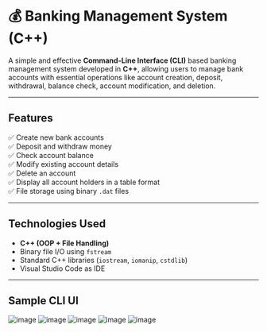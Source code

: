 # 💰 Banking Management System (C++)

A simple and effective **Command-Line Interface (CLI)** based banking management system developed in **C++**, allowing users to manage bank accounts with essential operations like account creation, deposit, withdrawal, balance check, account modification, and deletion.

---

##  Features

✅ Create new bank accounts  
✅ Deposit and withdraw money  
✅ Check account balance  
✅ Modify existing account details  
✅ Delete an account  
✅ Display all account holders in a table format  
✅ File storage using binary `.dat` files  

---

##  Technologies Used

- **C++ (OOP + File Handling)**
- Binary file I/O using `fstream`
- Standard C++ libraries (`iostream`, `iomanip`, `cstdlib`)
- Visual Studio Code as IDE

---

##  Sample CLI UI
![image](https://github.com/user-attachments/assets/23020f46-224c-4c16-b0a8-14258973c4d4)
![image](https://github.com/user-attachments/assets/c7e5bfff-c895-4807-ae73-7d418dbb97b1)
![image](https://github.com/user-attachments/assets/2a5870ef-68ae-4dd2-a63a-8519d8c86a8d)
![image](https://github.com/user-attachments/assets/c95a080e-91a3-4e93-91e5-5f4b962d2165)
![image](https://github.com/user-attachments/assets/80af72a6-ac22-4fd7-9678-bb73cbab65bc)







